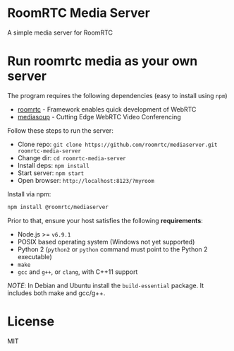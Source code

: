# RoomRTC Media Server

A simple media server for RoomRTC

# Run roomrtc media as your own server

The program requires the following dependencies (easy to install using `npm`)

* [roomrtc](https://github.com/vunb/roomrtc) - Framework enables quick development of WebRTC
* [mediasoup](https://github.com/ibc/mediasoup) - Cutting Edge WebRTC Video Conferencing

Follow these steps to run the server:

* Clone repo: `git clone https://github.com/roomrtc/mediaserver.git roomrtc-media-server`
* Change dir: `cd roomrtc-media-server`
* Install deps: `npm install`
* Start server: `npm start`
* Open browser: `http://localhost:8123/?myroom`

Install via npm:

```bash
npm install @roomrtc/mediaserver
```

Prior to that, ensure your host satisfies the following **requirements**:

* Node.js >= `v6.9.1`
* POSIX based operating system (Windows not yet supported)
* Python 2 (`python2` or `python` command must point to the Python 2 executable)
* `make`
* `gcc` and `g++`, or `clang`, with C++11 support

*NOTE*: In Debian and Ubuntu install the `build-essential` package. It includes both make and gcc/g++.

# License

MIT
